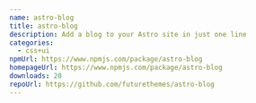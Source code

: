 ```yaml
---
name: astro-blog
title: astro-blog
description: Add a blog to your Astro site in just one line
categories:
  - css+ui
npmUrl: https://www.npmjs.com/package/astro-blog
homepageUrl: https://www.npmjs.com/package/astro-blog
downloads: 20
repoUrl: https://github.com/futurethemes/astro-blog
---
```

